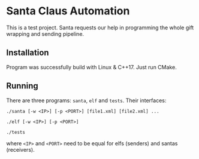 # Santa Claus Automation

This is a test project. Santa requests our help in programming the whole gift wrapping and sending pipeline.

## Installation

Program was successfully build with Linux & C++17. Just run CMake.

## Running

There are three programs: `santa`, `elf` and `tests`. Their interfaces:

```./santa [-w <IP>] [-p <PORT>] [file1.xml] [file2.xml] ...```

```./elf [-w <IP>] [-p <PORT>]```

```./tests```

where `<IP>` and `<PORT>` need to be equal for elfs (senders) and santas (receivers).
